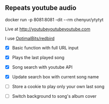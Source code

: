 ## Repeats youtube audio

docker run -p 8081:8081 -dit --rm chenyur/ytytyt

Live at http://youtubeyoutubeyoutube.com

I use [OptimalBits/redbird](https://github.com/OptimalBits/redbird)

- [x] Basic function with full URL input
- [x] Plays the last played song
- [x] Song search with youtube API
- [x] Update search box with current song name
- [ ] Store a cookie to play only your own last song
- [ ] Switch background to song's album cover


